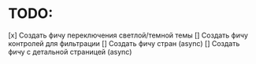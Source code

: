# TODO:
[x] Создать фичу переключения светлой/темной темы
[] Создать фичу контролей для фильтрации
[] Создать фичу стран (async)
[] Создать фичу с детальной страницей (async)
